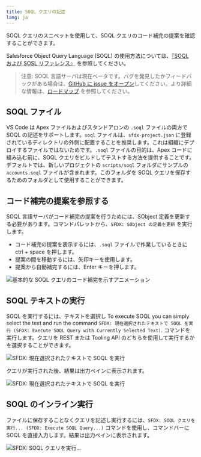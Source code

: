 ```yaml
---
title: SOQL クエリの記述
lang: ja
---
```


SOQL クエリのスニペットを使用して、SOQL クエリのコード補完の提案を確認することができます。

Salesforce Object Query Language (SOQL) の使用方法については、[『SOQL および SOSL リファレンス』](https://developer.salesforce.com/docs/atlas.ja-jp.soql_sosl.meta/soql_sosl/sforce_api_calls_soql.htm) を参照してください。

> 注意: SOQL 言語サーバは現在ベータです。バグを発見したかフィードバックがある場合は、[GitHub に issue をオープン](./ja/bugs-and-feedback)してください。より詳細な情報は、[ロードマップ](https://github.com/forcedotcom/salesforcedx-vscode/wiki/Roadmap) を参照してください。

## SOQL ファイル

VS Code は Apex ファイルおよびスタンドアロンの `.soql` ファイルの両方で SOQL の記述をサポートします。`soql` ファイルは、`sfdx-project.json` に登録されているディレクトリの外側に配置することを推奨します。これは組織にデプロイするファイルではないためです。`.soql` ファイルの目的は、Apex コードに組み込む前に、SOQL クエリをビルドしてテストする方法を提供することです。デフォルトでは、新しいプロジェクトの `scripts/soql` フォルダにサンプルの `accounts.soql` ファイルが含まれます。このフォルダを SOQL クエリを保存するためのフォルダとして使用することができます。

## コード補完の提案を参照する

SOQL 言語サーバがコード補完の提案を行うためには、SObject 定義を更新する必要があります。コマンドパレットから、`SFDX: SObject の定義を更新` を実行します。

- コード補完の提案を表示するには、`.soql` ファイルで作業しているときに ctrl + space を押します。
- 提案の間を移動するには、矢印キーを使用します。
- 提案から自動補完するには、Enter キーを押します。

![基本的な SOQL クエリのコード補完を示すアニメーション](./images/soql-completion.gif)

## SOQL テキストの実行

SOQL を実行するには、テキストを選択し To execute SOQL you can simply select the text and run the command `SFDX: 現在選択されたテキストで SOQL を実行 (SFDX: Execute SOQL Query with Currently Selected Text)`. コマンドを実行します。クエリを REST または Tooling API のどちらを使用して実行するかを選択することができます。

![SFDX: 現在選択されたテキストで SOQL を実行](./images/soql_text.png)

クエリが実行された後、結果は出力ペインに表示されます。

![SFDX: 現在選択されたテキストで SOQL を実行](./images/soql_results.png)

## SOQL のインライン実行

ファイルに保存することなくクエリを記述し実行するには、`SFDX: SOQL クエリを実行... (SFDX: Execute SOQL Query...)` コマンドを使用し、コマンドバーに SOQL を直接入力します。結果は出力ペインに表示されます。

![SFDX: SOQL クエリを実行...](./images/soql_command.png)
